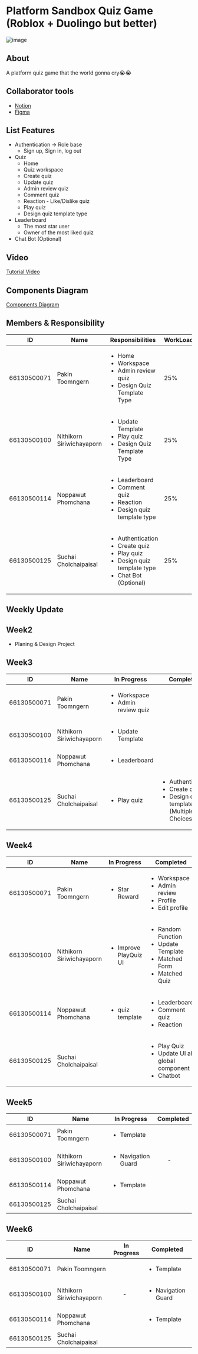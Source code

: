 # Platform Sandbox Quiz Game (Roblox + Duolingo but better)

![image](https://github.com/user-attachments/assets/f247bd0c-bfb7-4900-8ad5-e8d916e9e012)


## About
A platform quiz game that the world gonna cry😭😭

## Collaborator tools 
- [Notion](https://blush-stitch-732.notion.site/Project-2-Platform-Quiz-game-186c0df7584d80979b90db8ff2409d85?pvs=4)
- [Figma](https://www.figma.com/design/9JFMquzBxruwnq4fFYA4Hl/Untitled?node-id=0-1&p=f&t=k7M9jm1dbxZ3dkjA-0)

## List Features 
- Authentication → Role base
    - Sign up, Sign in, log out
- Quiz
    - Home
    - Quiz workspace
    - Create quiz
    - Update quiz
    - Admin review quiz 
    - Comment quiz
    - Reaction - Like/Dislike quiz
    - Play quiz 
    - Design quiz template type
- Leaderboard
    - The most star user
    - Owner of the most liked quiz
- Chat Bot (Optional)

## Video
[Tutorial Video](https://drive.google.com/file/d/1vQuwZpJRsG_9-OvTI6jErXDKViovmg5k/view?fbclid=IwY2xjawJfv55leHRuA2FlbQIxMAABHlzM6jPEpLk-TqgqTWyNdre6Q0aJAouTFV_9NnQAEJovrZllE7KwGIekA_ao_aem_g_5EIFGowRg2SnTr2qjBOw&pli=1)

## Components Diagram
[Components Diagram](https://www.canva.com/design/DAGkD2rQisA/I8QKSopXMMWg0qUoR6sp5w/edit?utm_content=DAGkD2rQisA&utm_campaign=designshare&utm_medium=link2&utm_source=sharebutton)

## Members & Responsibility
<table>
    <thead>
        <tr>
            <th>ID</th>
            <th>Name</th>
            <th>Responsibilities</th>
            <th>WorkLoad</th>
        </tr>
    </thead>
    <tbody>
        <tr>
            <td>66130500071</td>
            <td>Pakin Toomngern</td>
            <td>
                <ul>
                    <li>Home</li>
                    <li>Workspace</li>
                    <li>Admin review quiz</li>
                    <li>Design Quiz Template Type</li>
                </ul>
            </td>
            <td>25%</td>
        </tr>
        <tr>
            <td>66130500100</td>
            <td>Nithikorn Siriwichayaporn</td>
            <td>
                <ul>
                    <li>Update Template</li>
                    <li>Play quiz</li>
                    <li>Design Quiz Template Type</li>
                </ul>
            </td>
            <td>25%</td>
        </tr>
        <tr>
            <td>66130500114</td>
            <td>Noppawut Phomchana</td>
            <td>
                <ul>
                    <li>Leaderboard</li>
                    <li>Comment quiz</li>
                    <li>Reaction</li>
                    <li>Design quiz template type</li>
                </ul>
            </td>
            <td>25%</td>
        </tr>
        <tr>
            <td>66130500125</td>
            <td>Suchai Cholchaipaisal</td>
            <td>
                <ul>
                    <li>Authentication</li>
                    <li>Create quiz</li>
                    <li>Play quiz</li>
                    <li>Design quiz template type</li>
                    <li>Chat Bot (Optional)</li>
                </ul>
            </td>
            <td>25%</td>
        </tr>
    </tbody>
</table>


## Weekly Update 
## Week2
- Planing & Design Project

## Week3
<table>
    <thead>
        <tr>
            <th>ID</th>
            <th>Name</th>
            <th>In Progress</th>
            <th>Completed</th>
        </tr>
    </thead>
    <tbody>
        <tr>
            <td>66130500071</td>
            <td>Pakin Toomngern</td>
            <td>
                <ul>
                    <li>Workspace</li>
                    <li>Admin review quiz</li>
                </ul>
            </td>
            <td></td>
        </tr>
        <tr>
            <td>66130500100</td>
            <td>Nithikorn Siriwichayaporn</td>
            <td>
                <ul>
                    <li>Update Template</li>
                </ul>
            </td>
            <td></td>
        </tr>
        <tr>
            <td>66130500114</td>
            <td>Noppawut Phomchana</td>
            <td>
                <ul>
                    <li>Leaderboard</li>
                </ul>
            </td>
            <td></td>
        </tr>
        <tr>
            <td>66130500125</td>
            <td>Suchai Cholchaipaisal</td>
            <td>
                <ul>
                    <li>Play quiz</li>
                </ul>
            </td>
            <td>
                <ul>
                    <li>Authentication</li>
                    <li>Create quiz</li>
                    <li>Design quiz template type (Multiple Choices)</li>
                </ul>
            </td>
        </tr>
    </tbody>
</table>

## Week4
<table>
    <thead>
        <tr>
            <th>ID</th>
            <th>Name</th>
            <th>In Progress</th>
            <th>Completed</th>
        </tr>
    </thead>
    <tbody>
        <tr>
            <td>66130500071</td>
            <td>Pakin Toomngern</td>
            <td>
                <ul>
                    <li>Star Reward</li>
                </ul>
            </td>
            <td>
                <ul>
                    <li>Workspace</li>
                    <li>Admin review</li>
                    <li>Profile</li>
                    <li>Edit profile</li>
                </ul>
            </td>
        </tr>
        <tr>
            <td>66130500100</td>
            <td>Nithikorn Siriwichayaporn</td>
            <td>
                <ul>
                    <li>Improve PlayQuiz UI</li>
                </ul>
            </td>
            <td>
                <ul>
                    <li>Random Function</li>
                    <li>Update Template</li>
                    <li>Matched Form</li>
                    <li>Matched Quiz</li>
                </ul>
            </td>
        </tr>
        <tr>
            <td>66130500114</td>
            <td>Noppawut Phomchana</td>
            <td>
                <ul>
                    <li>quiz template</li>
                </ul>
            </td>
            <td>
                <ul>
                    <li>Leaderboard</li>
                    <li>Comment quiz</li>
                    <li>Reaction</li>
                </ul>
            </td>
        </tr>
        <tr>
            <td>66130500125</td>
            <td>Suchai Cholchaipaisal</td>
            <td>
                <ul></ul>
            </td>
            <td>
                <ul>
                    <li>Play Quiz</li>
                    <li>Update UI all global component</li>
                    <li>Chatbot</li>
                </ul>
            </td>
        </tr>
    </tbody>
</table>

## Week5
<table>
    <thead>
        <tr>
            <th>ID</th>
            <th>Name</th>
            <th>In Progress</th>
            <th>Completed</th>
        </tr>
    </thead>
    <tbody>
        <tr>
            <td>66130500071</td>
            <td>Pakin Toomngern</td>
            <td>
                <ul>
                    <li>Template</li>
                </ul>
            </td>
            <td>
                <ul>
                </ul>
            </td>
        </tr>
        <tr>
            <td>66130500100</td>
            <td>Nithikorn Siriwichayaporn</td>
            <td>
                <ul>
                    <li>Navigation Guard</li>
                </ul>
            </td>
            <td>
                <ul>
                    <p>-</p>
                </ul>
            </td>
        </tr>
        <tr>
            <td>66130500114</td>
            <td>Noppawut Phomchana</td>
            <td>
                <ul>
                    <li>Template</li>
                </ul>
            </td>
            <td>
                <ul>
                </ul>
            </td>
        </tr>
        <tr>
            <td>66130500125</td>
            <td>Suchai Cholchaipaisal</td>
            <td>
                <ul></ul>
            </td>
            <td>
                <ul>
                </ul>
            </td>
        </tr>
    </tbody>
</table>

## Week6
<table>
    <thead>
        <tr>
            <th>ID</th>
            <th>Name</th>
            <th>In Progress</th>
            <th>Completed</th>
        </tr>
    </thead>
    <tbody>
        <tr>
            <td>66130500071</td>
            <td>Pakin Toomngern</td>
            <td>
                <ul>
                </ul>
            </td>
            <td>
                <ul>
                    <li>Template</li>
                </ul>
            </td>
        </tr>
        <tr>
            <td>66130500100</td>
            <td>Nithikorn Siriwichayaporn</td>
            <td>
                <ul>
                    <p>-</p>
                </ul>
            </td>
            <td>
                <ul>
                    <li>Navigation Guard</li>
                </ul>
            </td>
        </tr>
        <tr>
            <td>66130500114</td>
            <td>Noppawut Phomchana</td>
            <td>
                <ul>
                </ul>
            </td>
            <td>
                <ul>
                    <li>Template</li>
                </ul>
            </td>
        </tr>
        <tr>
            <td>66130500125</td>
            <td>Suchai Cholchaipaisal</td>
            <td>
                <ul></ul>
            </td>
            <td>
                <ul>
                </ul>
            </td>
        </tr>
    </tbody>
</table>
